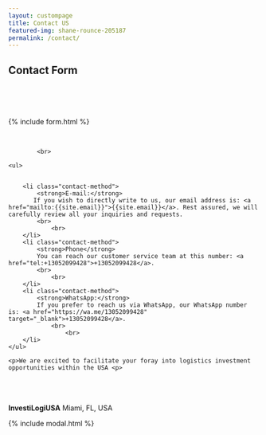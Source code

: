 ```yaml
---
layout: custompage
title: Contact US
featured-img: shane-rounce-205187
permalink: /contact/
---
```


## Contact Form

<br>
			<br>
<br>
			
{% include form.html %}


<p>&nbsp;</p>
<body>
  
			<br>

    <ul>
      
			
        <li class="contact-method">
            <strong>E-mail:</strong>
           If you wish to directly write to us, our email address is: <a href="mailto:{{site.email}}">{{site.email}}</a>. Rest assured, we will carefully review all your inquiries and requests.
			<br>
				<br>
        </li>
        <li class="contact-method">
            <strong>Phone</strong>
            You can reach our customer service team at this number: <a href="tel:+13052099428">+13052099428</a>.
			<br>
				<br>
        </li>
        <li class="contact-method">
            <strong>WhatsApp:</strong>
            If you prefer to reach us via WhatsApp, our WhatsApp number is: <a href="https://wa.me/13052099428" target="_blank">+13052099428</a>.
				<br>
					<br>
        </li>
    </ul>

    <p>We are excited to facilitate your foray into logistics investment opportunities within the USA <p>
     

<!-- Add line break to skip a paragraph -->
<br>
<br>
<br>
<strong>InvestiLogiUSA</strong> Miami, FL, USA

{% include modal.html %}

